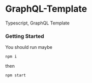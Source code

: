 # GraphQL-Template
Typescript, GraphQL Template

### Getting Started
You should run maybe

```
npm i
```

then

```
npm start
```
